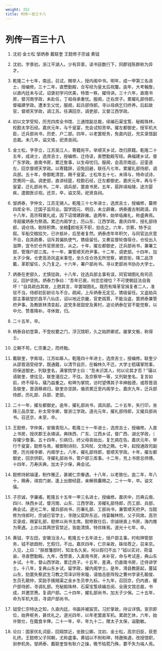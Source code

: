 ```yaml
---
weight: 352
title: 列传一百三十八
---
```


# 列传一百三十八

1. <span id="列传一百三十八-1"></span>
沈初 金士松 邹炳泰 戴联奎 王懿修子宗诚 黄钺

2. <span id="列传一百三十八-2"></span>
沈初，字景初，浙江平湖人。少有异禀，读书目数行下，同郡钱陈群称为异才。

3. <span id="列传一百三十八-3"></span>
乾隆二十七年，南巡，召试，赐举人，授内阁中书。明年，成一甲第三名进士，授编修。三十二年，直懋勤殿，合写经为皇太后祝釐。逾年，大考翰詹，以直内廷未与试，诏褒初学问优美，特晋一秩，擢侍讲。三十六年，直南书房，督河南学政，未赴任，丁祖母承重忧。服阕，迁右庶子。累擢礼部侍郎，督福建学政。遭本生父忧，服阕，起兵部侍郎。寻以母病乞归终养。后起故官，督顺天学政，调江苏。任满回京，调吏部，又督江西学政。

4. <span id="列传一百三十八-4"></span>
初以文学受知，历充四库全书馆、三通馆副总裁，续编石渠宝笈、秘殿珠林，校勘太学石经。嘉庆元年，与千叟宴，充会试知贡举。擢左都御史，授军机大臣，迁兵部尚书，历吏、户二部。四年，以老罢枢务，免直内廷，充实录馆副总裁。未几卒，谥文恪，祀贤良祠。

5. <span id="列传一百三十八-5"></span>
金士松，字亭立，江苏吴江人，寄籍宛平。举顺天乡试，改归原籍。乾隆二十五年，成进士，选庶吉士，授编修。迁侍读，直懋勤殿写经。典福建乡试，督广东学政。直南书房，累迁詹事，以生母忧归。服阕，会高宗南巡，迎銮道左，回京督顺天学政。以寄籍辞，诏免回避，联任凡七年。累擢礼部侍郎，调兵部。五十年，帝御乾清宫，赐千叟宴。士松年五十七，未得与，特命试诗，赏赉同一品。调吏部，直讲经筵，校勘石经，迁左都御史。嘉庆元年，再与千叟宴，迁礼部尚书。二年，调兵部，罢直书房。五年，扈跸谒裕陵，途次婴疾，遣御医诊视。还京，卒，谥文简，祀贤良祠。

6. <span id="列传一百三十八-6"></span>
邹炳泰，字仲文，江苏无锡人。乾隆三十七年进士，选庶吉士，授编修，纂修四库全书，迁国子监司业。国学因元、明旧，未立辟雍，炳泰援古制疏请。四十八年，高宗释奠礼成，因下诏增建辟雍。逾两年，始举临雍礼，称盛典焉。寻超擢炳泰为祭酒。累迁内阁学士，历山东、江西学政。嘉庆四年，授礼部侍郎，调仓场，剔除积弊。坐粮颜培天不职，劾去之。六年，京察，特予议叙。军船交粮挂欠，已许抵补，后至者复然。炳泰虑年年积欠，与同官达庆意不合，自具疏奏，诏斥其偏执使气，镌级留任。又奏监督轮值宿仓，仓役出入滋弊，宜令於仓外官房居住，从之。十年，擢左都御史，迁兵部尚书，兼署工部，管理户部三库。十一年，兼管顺天府尹事。十二年，调吏部。十四年，加太子少保。仓吏高添凤盗米事觉，坐久任仓场无所觉察，褫宫衔，降二品顶戴，革职留任，久乃复之。十六年，署户部尚书。寻以吏部尚书协办大学士。

7. <span id="列传一百三十八-7"></span>
炳泰在吏部久，尤慎铨政。十八年，铨选兵部主事有误，同官瑚图礼徇司员议，回护坚执。炳泰力争曰：“吾年已衰，何恋恋禄位？不可使朝廷法自我坏！”自具疏白其故，上韪其言，卒罢瑚图礼。既而有降革官捐复者二人，准驳不当，侍郎初彭龄论与不合，疏闻，上斥炳泰无定见，镌级留任。又盗劫兵部主事姚堃於昌平八仙庄，诏以地近京畿，官吏阘茸，不能治盗，罢炳泰兼管府尹事。及教匪林清变起，逆党多居固安及黄村，追论炳泰在官不能觉察，以中允、赞善降补。寻休致，归。

8. <span id="列传一百三十八-8"></span>
二十五年，卒。

9. <span id="列传一百三十八-9"></span>
柄泰自初登第，不登权要之门，浮沉馆职，久之始跻卿贰。屡掌文衡，称得士。

10. <span id="列传一百三十八-10"></span>
立朝不苟，仁宗重之，而终黜。

11. <span id="列传一百三十八-11"></span>
戴联奎，字紫垣，江苏如皋人。乾隆四十年进士，选庶吉士，授编修。联奎少从邵晋涵受经学，既通籍，以清节自厉，在翰林久不迁。大学士嵇璜掌院事，将保送御史，列联奎名，满掌院学士曰：“吾未识其人，何以论其才否？”璜以语联奎，使往见，联奎漫应之，不往。及京察举一等，又列联奎名，复言如前，终不得与，璜乃益重之。和珅为掌院，访时望傅其子丰绅殷德，或荐晋涵及联奎，晋涵移病归，联奎亦坚辞。循资累迁至内阁学士。嘉庆九年，迁兵部侍郎，历礼部、兵部、吏部。

12. <span id="列传一百三十八-12"></span>
二十一年，擢左都御史。逾年，擢礼部尚书，调兵部。二十五年，失行印，坐降三品京堂，补太常寺卿，督浙江学政。道光元年，擢礼部侍郎，又擢兵部尚书。召还京，未至，卒。

13. <span id="列传一百三十八-13"></span>
王懿修，字仲美，安徽青阳人。乾隆三十一年进士，选庶吉士，授编修。入直上书房，授庆郡王永璘读。典陕西、广东、江西乡试，督广西、湖北学政，氵存擢少詹事。五十四年，引病归，终父母丧始出，复乞病在告。嘉庆元年，举行千叟宴，懿修与焉，被御制诗刻、玉鸠杖、文绮之赐。七年，起授通政司副使，历光禄寺卿、内阁学士。八年，擢礼部侍郎，督顺天学政。十年，擢左都御史，回京供职。寻擢礼部尚书，管户部三库事。十二年，充上书房总师傅。十四年，万寿庆典，加太子少保，典会试。

14. <span id="列传一百三十八-14"></span>
懿修持躬端谨，制作雅正，甚被仁宗眷遇。十八年，以老致仕。逾二年，年八十，赐寿，谒宫门谢，逢上出御经筵，亲解佩囊赐之。二十一年，卒。谥文僖。

15. <span id="列传一百三十八-15"></span>
子宗诚，字廉甫。乾隆五十五年一甲三名进士，授编修。嘉庆中，历典云南、四川、陕西乡试，督河南、山东、江西学政，洊擢礼部侍郎，历工部、兵部，典会试。道光二年，擢兵部尚书，历署礼部、工部尚书，兼管顺天府尹。当懿修为侍郎时，宗诚已官学士，寻随父扈跸东巡，侍宴翰林院，父子同席。高宗实录成，赐宴礼部，懿修以尚书主席。懿修致仕后，宗诚继直上书房，海内推为荣遇。上亦以其两世官禁近，皆能清慎，特优睐焉。道光十七年，卒。

16. <span id="列传一百三十八-16"></span>
黄钺，字左田，安徽当涂人。乾隆五十五年进士，授户部主事。时和珅管部务，钺不欲趋附，乞假归，不出。嘉庆四年，仁宗亲政，硃珪荐之，召来京。入见，上曰：“朕居籓邸时，知汝名久矣，何以假归不出？”钺以实对，荷温谕，寻直懋勤殿。九年，改赞善，入直南书房，未补官，命与考试差，典山东乡试。十年，督山西学政，累迁庶子。十五年，差满，仍直南书房，迁侍讲学士。十八年，复典山东乡试，留学政，擢内阁学士。是年，滑县教匪起，蔓延山东，劾罢失察武生习教之菏泽训导宋璇，请恤击匪阵殁之曹州学录孔毓俊、生员孔毓仲，奖励手擒贼渠之金乡生员李九标。十九年，召回京，仍内直，擢户部侍郎，寻调礼部。充秘殿珠林、石渠宝笈续编总阅、全唐文馆总裁，书成，并邀赏赉。复调户部。二十四年，擢礼部尚书，加太子少保。二十五年，命为军机大臣，寻调户部尚书。

17. <span id="列传一百三十八-17"></span>
钺受仁宗特达之知，久直内廷，书画并被宸赏。习於掌故，持议详慎。宣宗即位，始畀枢务，甚优礼之。道光四年，以年老罢直军机。累疏乞休，六年，始许致仕，在籍食半俸。二十一年，卒，年九十二，赠太子太保，谥勤敏。

18. <span id="列传一百三十八-18"></span>
论曰：国家优礼词臣，回翔禁近，坐致公卿。沈初、金士松，高宗旧臣，获恩礼终。王懿修父子同朝，尤称盛事。黄钺以不附和珅，特邀殊遇，改授馆职，驯参机务。邹炳泰、戴联奎皆有耿介之操，晚节枯菀乃殊，要不失为端人焉。
